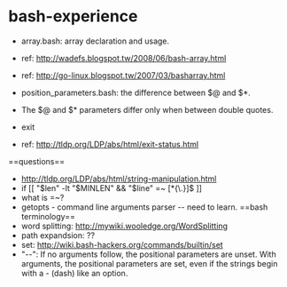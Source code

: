 bash-experience
===============

* array.bash: array declaration and usage.
 * ref: http://wadefs.blogspot.tw/2008/06/bash-array.html
 * ref: http://go-linux.blogspot.tw/2007/03/basharray.html

* position_parameters.bash: the difference between $@ and $*.
 * The $@ and $* parameters differ only when between double quotes.
* exit
 * ref: http://tldp.org/LDP/abs/html/exit-status.html

==questions==
* http://tldp.org/LDP/abs/html/string-manipulation.html
 * if [[ "$len" -lt "$MINLEN" && "$line" =~ [*{\.}]$ ]]
 * what is =~?
* getopts - command line arguments parser -- need to learn.
==bash terminology==
* word splitting: http://mywiki.wooledge.org/WordSplitting
* path expandsion: ??
* set: http://wiki.bash-hackers.org/commands/builtin/set
 * "--": If no arguments follow, the positional parameters are unset. With arguments, the positional parameters are set, even if the strings begin with a - (dash) like an option.
